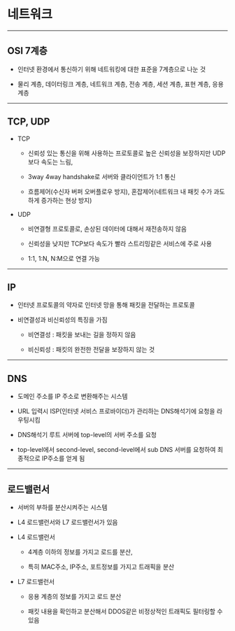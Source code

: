 # 네트워크

---
## OSI 7계층

- 인터넷 환경에서 통신하기 위해 네트워킹에 대한 표준을 7계층으로 나눈 것

- 물리 계층, 데이터링크 계층, 네트워크 계층, 전송 계층, 세션 계층, 표현 계층, 응용 계층

---
## TCP, UDP

- TCP

  - 신뢰성 있는 통신을 위해 사용하는 프로토콜로 높은 신뢰성을 보장하지만 UDP보다 속도는 느림, 

  - 3way 4way handshake로 서버와 클라이언트가 1:1 통신
  
  - 흐름제어(수신자 버퍼 오버플로우 방지), 혼잡제어(네트워크 내 패킷 수가 과도하게 증가하는 현상 방지)
  
- UDP 
  
  - 비연결형 프로토콜로, 손상된 데이터에 대해서 재전송하지 않음

  - 신뢰성을 낮지만 TCP보다 속도가 빨라 스트리밍같은 서비스에 주로 사용

  - 1:1, 1:N, N:M으로 연결 가능

---
## IP

- 인터넷 프로토콜의 약자로 인터넷 망을 통해 패킷을 전달하는 프로토콜

- 비연결성과 비신뢰성의 특징을 가짐
  
  - 비연결성 : 패킷을 보내는 길을 정하지 않음
  
  - 비신뢰성 : 패킷의 완전한 전달을 보장하지 않는 것

---
## DNS

- 도메인 주소를 IP 주소로 변환해주는 시스템

- URL 입력시 ISP(인터넷 서비스 프로바이더)가 관리하는 DNS해석기에 요청을 라우팅시킴

- DNS해석기 루트 서버에 top-level의 서버 주소를 요청

- top-level에서 second-level, second-level에서 sub DNS 서버를 요청하여 최종적으로 IP주소를 얻게 됨

---
## 로드밸런서

- 서버의 부하를 분산시켜주는 시스템

- L4 로드밸런서와 L7 로드밸런서가 있음

- L4 로드밸런서
  
  - 4계층 이하의 정보를 가지고 로드를 분산, 
  
  - 특히 MAC주소, IP주소, 포트정보를 가지고 트래픽을 분산

- L7 로드밸런서 
  
  - 응용 계층의 정보를 가지고 로드 분산
  
  - 패킷 내용을 확인하고 분산해서 DDOS같은 비정상적인 트래픽도 필터링할 수 있음



